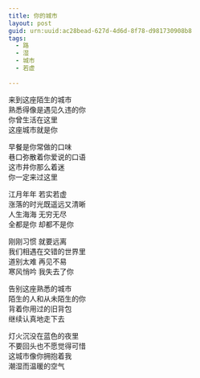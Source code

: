 ```yaml
---
title: 你的城市
layout: post
guid: urn:uuid:ac28bead-627d-4d6d-8f78-d981730908b8
tags:
  - 路
  - 湿
  - 城市
  - 若虚
  
---
```


来到这座陌生的城市  
熟悉得像是遇见久违的你  
你曾生活在这里  
这座城市就是你

早餐是你常做的口味  
巷口弥散着你爱说的口语  
这市井你那么着迷   
你一定来过这里

江月年年 若实若虚  
涨落的时光既遥远又清晰  
人生海海 无穷无尽  
全都是你 却都不是你

刚刚习惯 就要远离  
我们相遇在交错的世界里  
道别太难 再见不易  
寒风悄吟 我失去了你

告别这座熟悉的城市  
陌生的人和从未陌生的你  
背着你用过的旧背包  
继续认真地走下去

灯火沉没在蓝色的夜里  
不要回头也不愿觉得可惜  
这城市像你拥抱着我  
潮湿而温暖的空气